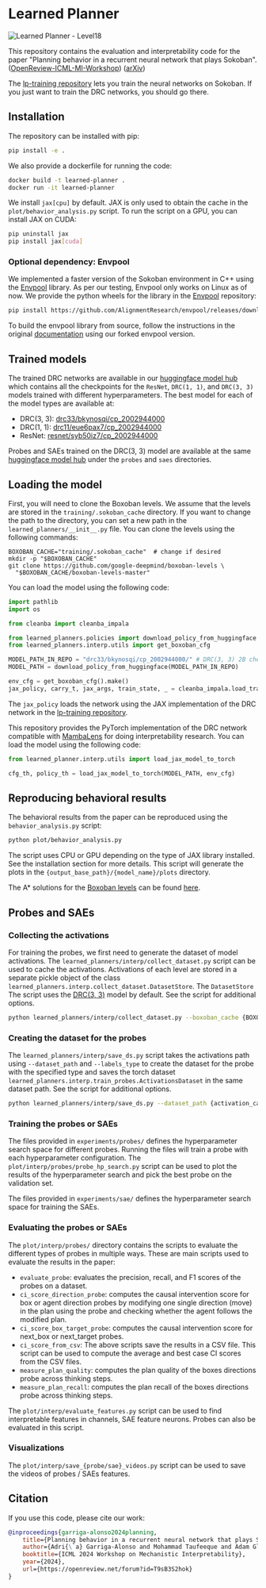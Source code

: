 # Learned Planner

![Learned Planner - Level18](https://github.com/user-attachments/assets/764939ec-1cb7-482d-a42d-72609aa76b23)


This repository contains the evaluation and interpretability code for the paper "Planning behavior in a recurrent neural network that plays Sokoban". ([OpenReview-ICML-MI-Workshop](https://openreview.net/forum?id=T9sB3S2hok)) ([arXiv](https://arxiv.org/abs/2407.15421))

The [lp-training repository](https://github.com/AlignmentResearch/lp-training/) lets you train the neural networks on Sokoban. If you just want to train the DRC networks, you should go there.

## Installation

The repository can be installed with pip:

```bash
pip install -e .
```

We also provide a dockerfile for running the code:

```bash
docker build -t learned-planner .
docker run -it learned-planner
```

We install `jax[cpu]` by default. JAX is only used to obtain the cache in the `plot/behavior_analysis.py` script. To run the script on a GPU, you can install JAX on CUDA:

```bash
pip uninstall jax
pip install jax[cuda]
```

### Optional dependency: Envpool

We implemented a faster version of the Sokoban environment in C++ using the [Envpool](https://github.com/AlignmentResearch/envpool/) library. As per our testing, Envpool only
works on Linux as of now. We provide the python wheels for the library in the [Envpool](https://github.com/AlignmentResearch/envpool/) repository:

```bash
pip install https://github.com/AlignmentResearch/envpool/releases/download/v0.2.0/envpool-0.8.4-cp310-cp310-linux_x86_64.whl
```

To build the envpool library from source, follow the instructions in the original [documentation](https://envpool.readthedocs.io/en/latest/content/build.html) using our forked envpool version.

## Trained models

The trained DRC networks are available in our [huggingface model hub](https://huggingface.co/AlignmentResearch/learned-planner) which contains all the checkpoints for the `ResNet`, `DRC(1, 1)`, and `DRC(3, 3)` models trained with different hyperparameters. The best model for each of the model types are available at:

- DRC(3, 3):  [drc33/bkynosqi/cp_2002944000](https://huggingface.co/AlignmentResearch/learned-planner/tree/main/drc33/bkynosqi/cp_2002944000)
- DRC(1, 1):  [drc11/eue6pax7/cp_2002944000](https://huggingface.co/AlignmentResearch/learned-planner/tree/main/drc11/eue6pax7/cp_2002944000)
- ResNet:  [resnet/syb50iz7/cp_2002944000](https://huggingface.co/AlignmentResearch/learned-planner/tree/main/resnet/syb50iz7/cp_2002944000)

Probes and SAEs trained on the DRC(3, 3) model are available at the same [huggingface model hub](https://huggingface.co/AlignmentResearch/learned-planner) under the `probes` and `saes` directories.


## Loading the model

First, you will need to clone the Boxoban levels. We assume that the levels are stored in the `training/.sokoban_cache` directory. If you want to change the path to the directory, you can set a new path in the `learned_planners/__init__.py` file. You can clone the levels using the following commands:

```
BOXOBAN_CACHE="training/.sokoban_cache"  # change if desired
mkdir -p "$BOXOBAN_CACHE"
git clone https://github.com/google-deepmind/boxoban-levels \
  "$BOXOBAN_CACHE/boxoban-levels-master"
```

You can load the model using the following code:

```python
import pathlib
import os

from cleanba import cleanba_impala

from learned_planners.policies import download_policy_from_huggingface
from learned_planners.interp.utils import get_boxoban_cfg

MODEL_PATH_IN_REPO = "drc33/bkynosqi/cp_2002944000/" # DRC(3, 3) 2B checkpoint
MODEL_PATH = download_policy_from_huggingface(MODEL_PATH_IN_REPO)

env_cfg = get_boxoban_cfg().make()
jax_policy, carry_t, jax_args, train_state, _ = cleanba_impala.load_train_state(MODEL_PATH, env_cfg)
```

The `jax_policy` loads the network using the JAX implementation of the DRC network in the [lp-training repository](https://github.com/AlignmentResearch/lp-training/).

This repository provides the PyTorch implementation of the DRC network compatible with [MambaLens](https://github.com/taufeeque9/MambaLens/) for doing interpretability research. You can load the model using the following code:

```python
from learned_planner.interp.utils import load_jax_model_to_torch

cfg_th, policy_th = load_jax_model_to_torch(MODEL_PATH, env_cfg)
```

## Reproducing behavioral results

The behavioral results from the paper can be reproduced using the `behavior_analysis.py` script:

```bash
python plot/behavior_analysis.py
```

The script uses CPU or GPU depending on the type of JAX library installed. See the installation section for more details. This script will generate the plots in the `{output_base_path}/{model_name}/plots` directory.

The A* solutions for the [Boxoban levels](https://github.com/google-deepmind/boxoban-levels) can be found [here](https://huggingface.co/datasets/AlignmentResearch/boxoban-astar-solutions).

## Probes and SAEs

### Collecting the activations

For training the probes, we first need to generate the dataset of model activations. The `learned_planners/interp/collect_dataset.py` script can be used to cache the activations. Activations of each level are stored in a separate pickle object of the class `learned_planners.interp.collect_dataset.DatasetStore`. The `DatasetStore` The script uses the [DRC(3, 3)](https://huggingface.co/AlignmentResearch/learned-planner/tree/main/drc33/bkynosqi/cp_2002944000) model by default. See the script for additional options.

```bash
python learned_planners/interp/collect_dataset.py --boxoban_cache {BOXOBAN_CACHE} --output_path {activation_cache_path}
```

### Creating the dataset for the probes

The `learned_planners/interp/save_ds.py` script takes the activations path using `--dataset_path` and `--labels_type` to create the dataset for the probe with the specified type and saves the torch dataset `learned_planners.interp.train_probes.ActivationsDataset` in the same dataset path. See the script for additional options.

```bash
python learned_planners/interp/save_ds.py --dataset_path {activation_cache_path} --labels_type {labels_type}
```

### Training the probes or SAEs

The files provided in `experiments/probes/` defines the hyperparameter search space for different probes. Running the files will train a probe with each hyperparameter configuration. The `plot/interp/probes/probe_hp_search.py` script can be used to plot the results of the hyperparameter search and pick the best probe on the validation set.

The files provided in `experiments/sae/` defines the hyperparameter search space for training the SAEs.

### Evaluating the probes or SAEs

The `plot/interp/probes/` directory contains the scripts to evaluate the different types of probes in multiple ways. These are main scripts used to evaluate the results in the paper:
- `evaluate_probe`: evaluates the precision, recall, and F1 scores of the probes on a dataset.
- `ci_score_direction_probe`: computes the causal intervention score for box or agent direction probes by modifying one single direction (move) in the plan using the probe and checking whether the agent follows the modified plan.
- `ci_score_box_target_probe`: computes the causal intervention score for next_box or next_target probes.
- `ci_score_from_csv`: The above scripts save the results in a CSV file. This script can be used to compute the average and best case CI scores from the CSV files.
- `measure_plan_quality`: computes the plan quality of the boxes directions probe across thinking steps.
- `measure_plan_recall`: computes the plan recall of the boxes directions probe across thinking steps.

The `plot/interp/evaluate_features.py` script can be used to find interpretable features in channels, SAE feature neurons. Probes can also be evaluated in this script.


### Visualizations

The `plot/interp/save_{probe/sae}_videos.py` script can be used to save the videos of probes / SAEs features.


## Citation

If you use this code, please cite our work:

```bibtex
@inproceedings{garriga-alonso2024planning,
    title={Planning behavior in a recurrent neural network that plays Sokoban},
    author={Adri{\`a} Garriga-Alonso and Mohammad Taufeeque and Adam Gleave},
    booktitle={ICML 2024 Workshop on Mechanistic Interpretability},
    year={2024},
    url={https://openreview.net/forum?id=T9sB3S2hok}
}
```
